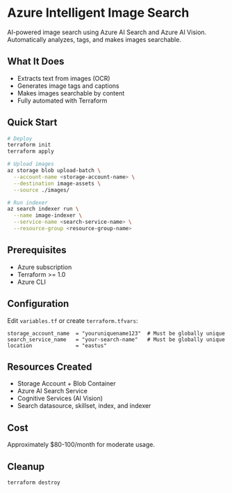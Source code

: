 # Azure Intelligent Image Search

AI-powered image search using Azure AI Search and Azure AI Vision. Automatically analyzes, tags, and makes images searchable.

## What It Does

- Extracts text from images (OCR)
- Generates image tags and captions
- Makes images searchable by content
- Fully automated with Terraform

## Quick Start

```bash
# Deploy
terraform init
terraform apply

# Upload images
az storage blob upload-batch \
  --account-name <storage-account-name> \
  --destination image-assets \
  --source ./images/

# Run indexer
az search indexer run \
  --name image-indexer \
  --service-name <search-service-name> \
  --resource-group <resource-group-name>
```

## Prerequisites

- Azure subscription
- Terraform >= 1.0
- Azure CLI

## Configuration

Edit `variables.tf` or create `terraform.tfvars`:

```hcl
storage_account_name  = "youruniquename123"  # Must be globally unique
search_service_name   = "your-search-name"   # Must be globally unique
location              = "eastus"
```

## Resources Created

- Storage Account + Blob Container
- Azure AI Search Service
- Cognitive Services (AI Vision)
- Search datasource, skillset, index, and indexer

## Cost

Approximately $80-100/month for moderate usage.

## Cleanup

```bash
terraform destroy
```


